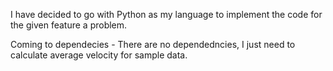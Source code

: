 I have decided to go with Python as my language to implement the code for the given feature a problem.

Coming to dependecies - There are no dependedncies, I just need to calculate average velocity for sample data.